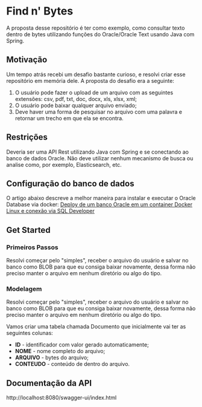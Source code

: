 # Find n' Bytes

A proposta desse repositório é ter como exemplo, como consultar texto dentro de bytes utilizando funções do
Oracle/Oracle Text usando Java com Spring.

## Motivação

Um tempo atrás recebi um desafio bastante curioso, e resolvi criar esse repositório em memória dele. A proposta do
desafio era a seguinte:

1. O usuário pode fazer o upload de um arquivo com as seguintes extensões: csv, pdf, txt, doc, docx, xls, xlsx, xml;
2. O usuário pode baixar qualquer arquivo enviado;
3. Deve haver uma forma de pesquisar no arquivo com uma palavra e retornar um trecho em que ela se encontra.

## Restrições

Deveria ser uma API Rest utilizando Java com Spring e se conectando ao banco de dados Oracle. Não deve utilizar nenhum
mecanismo de busca ou analise como, por exemplo, Elasticsearch, etc.

## Configuração do banco de dados

O artigo abaixo descreve a melhor maneira para instalar e executar o Oracle Database via docker:
[Deploy de um banco Oracle em um container Docker Linux e conexão via SQL Developer](https://rcarneironet.medium.com/deploy-de-um-banco-oracle-em-um-container-docker-linux-e-conex%C3%A3o-via-sql-developer-2cb8c5787b77)

## Get Started

### Primeiros Passos

Resolvi começar pelo "simples", receber o arquivo do usuário e salvar no banco como BLOB para que eu consiga baixar
novamente, dessa forma não preciso manter o arquivo em nenhum diretório ou algo do tipo.

### Modelagem

Resolvi começar pelo "simples", receber o arquivo do usuário e salvar no banco como BLOB para que eu consiga baixar
novamente, dessa forma não preciso manter o arquivo em nenhum diretório ou algo do tipo.

Vamos criar uma tabela chamada Documento que inicialmente vai ter as seguintes colunas:

- **ID** - identificador com valor gerado automaticamente;
- **NOME** - nome completo do arquivo;
- **ARQUIVO** - bytes do arquivo;
- **CONTEUDO** - conteúdo de dentro do arquivo.

## Documentação da API

http://localhost:8080/swagger-ui/index.html